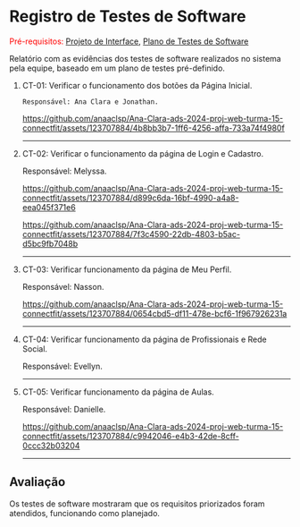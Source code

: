 # Registro de Testes de Software

<span style="color:red">Pré-requisitos: <a href="3-Projeto de Interface.md"> Projeto de Interface</a></span>, <a href="8-Plano de Testes de Software.md"> Plano de Testes de Software</a>

Relatório com as evidências dos testes de software realizados no sistema pela equipe, baseado em um plano de testes pré-definido.


<ol>
  <li> CT-01: Verificar o funcionamento dos botões da Página Inicial.

    Responsável: Ana Clara e Jonathan.

https://github.com/anaaclsp/Ana-Clara-ads-2024-proj-web-turma-15-connectfit/assets/123707884/4b8bb3b7-1ff6-4256-affa-733a74f4980f



  </li>
  <hr>

  <li> CT-02: Verificar o funcionamento da página de Login e Cadastro.

  Responsável: Melyssa.

  

https://github.com/anaaclsp/Ana-Clara-ads-2024-proj-web-turma-15-connectfit/assets/123707884/d899c6da-16bf-4990-a4a8-eea045f371e6


      

https://github.com/anaaclsp/Ana-Clara-ads-2024-proj-web-turma-15-connectfit/assets/123707884/7f3c4590-22db-4803-b5ac-d5bc9fb7048b



  </li>
  <hr>

  <li> CT-03: Verificar funcionamento da página de Meu Perfil.

Responsável: Nasson.

https://github.com/anaaclsp/Ana-Clara-ads-2024-proj-web-turma-15-connectfit/assets/123707884/0654cbd5-df11-478e-bcf6-1f967926231a


  </li>
  <hr>

  <li> CT-04: Verificar funcionamento da página de Profissionais e Rede Social.

Responsável: Evellyn.
      


  </li>
  <hr>

  <li> CT-05: Verificar funcionamento da página de Aulas.

Responsável: Danielle.
      
https://github.com/anaaclsp/Ana-Clara-ads-2024-proj-web-turma-15-connectfit/assets/123707884/c9942046-e4b3-42de-8cff-0ccc32b03204

  </li>
  <hr>


</ol>



## Avaliação

Os testes de software mostraram que os requisitos priorizados foram atendidos, funcionando como planejado.
